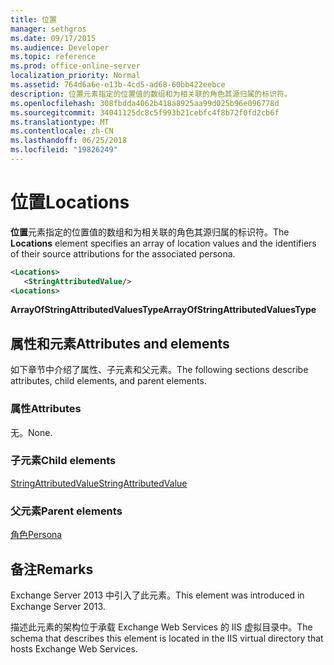 ```yaml
---
title: 位置
manager: sethgros
ms.date: 09/17/2015
ms.audience: Developer
ms.topic: reference
ms.prod: office-online-server
localization_priority: Normal
ms.assetid: 764d6a6e-e13b-4cd5-ad68-60bb422eebce
description: 位置元素指定的位置值的数组和为相关联的角色其源归属的标识符。
ms.openlocfilehash: 308fbdda4062b418a8925aa99d025b96e096778d
ms.sourcegitcommit: 34041125dc8c5f993b21cebfc4f8b72f0fd2cb6f
ms.translationtype: MT
ms.contentlocale: zh-CN
ms.lasthandoff: 06/25/2018
ms.locfileid: "19826249"
---
```

# <a name="locations"></a><span data-ttu-id="ae5f6-103">位置</span><span class="sxs-lookup"><span data-stu-id="ae5f6-103">Locations</span></span>

<span data-ttu-id="ae5f6-104">**位置**元素指定的位置值的数组和为相关联的角色其源归属的标识符。</span><span class="sxs-lookup"><span data-stu-id="ae5f6-104">The **Locations** element specifies an array of location values and the identifiers of their source attributions for the associated persona.</span></span> 
  
```XML
<Locations>
   <StringAttributedValue/>
<Locations>
```

 <span data-ttu-id="ae5f6-105">**ArrayOfStringAttributedValuesType**</span><span class="sxs-lookup"><span data-stu-id="ae5f6-105">**ArrayOfStringAttributedValuesType**</span></span>
## <a name="attributes-and-elements"></a><span data-ttu-id="ae5f6-106">属性和元素</span><span class="sxs-lookup"><span data-stu-id="ae5f6-106">Attributes and elements</span></span>

<span data-ttu-id="ae5f6-107">如下章节中介绍了属性、子元素和父元素。</span><span class="sxs-lookup"><span data-stu-id="ae5f6-107">The following sections describe attributes, child elements, and parent elements.</span></span>
  
### <a name="attributes"></a><span data-ttu-id="ae5f6-108">属性</span><span class="sxs-lookup"><span data-stu-id="ae5f6-108">Attributes</span></span>

<span data-ttu-id="ae5f6-109">无。</span><span class="sxs-lookup"><span data-stu-id="ae5f6-109">None.</span></span>
  
### <a name="child-elements"></a><span data-ttu-id="ae5f6-110">子元素</span><span class="sxs-lookup"><span data-stu-id="ae5f6-110">Child elements</span></span>

[<span data-ttu-id="ae5f6-111">StringAttributedValue</span><span class="sxs-lookup"><span data-stu-id="ae5f6-111">StringAttributedValue</span></span>](stringattributedvalue.md)
  
### <a name="parent-elements"></a><span data-ttu-id="ae5f6-112">父元素</span><span class="sxs-lookup"><span data-stu-id="ae5f6-112">Parent elements</span></span>

[<span data-ttu-id="ae5f6-113">角色</span><span class="sxs-lookup"><span data-stu-id="ae5f6-113">Persona</span></span>](persona.md)
  
## <a name="remarks"></a><span data-ttu-id="ae5f6-114">备注</span><span class="sxs-lookup"><span data-stu-id="ae5f6-114">Remarks</span></span>

<span data-ttu-id="ae5f6-115">Exchange Server 2013 中引入了此元素。</span><span class="sxs-lookup"><span data-stu-id="ae5f6-115">This element was introduced in Exchange Server 2013.</span></span>
  
<span data-ttu-id="ae5f6-116">描述此元素的架构位于承载 Exchange Web Services 的 IIS 虚拟目录中。</span><span class="sxs-lookup"><span data-stu-id="ae5f6-116">The schema that describes this element is located in the IIS virtual directory that hosts Exchange Web Services.</span></span>
  

